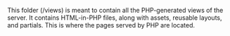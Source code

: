 This folder (/views) is meant to contain all the PHP-generated views of the server.
It contains HTML-in-PHP files, along with assets, reusable layouts, and partials.
This is where the pages served by PHP are located.
